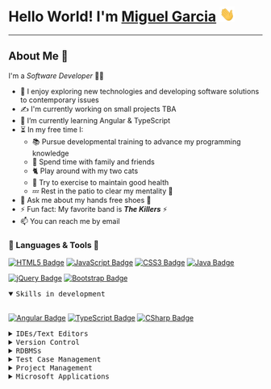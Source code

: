  <a name="summit"></a>

# Hello World! I'm [Miguel Garcia](https://github.com/miguelgarcia210)&nbsp;<img width="30px" src="assets/waving-hand.gif">
<hr/>

## About Me&nbsp;📝

I'm a *Software Developer*&nbsp;👨‍💻

- 🔭&nbsp;I enjoy exploring new technologies and developing software solutions to contemporary issues
- ✍️&nbsp;I'm currently working on small projects TBA
- 🌱&nbsp;I’m currently learning Angular & TypeScript
- ⏳&nbsp;In my free time I:
    - 📚&nbsp;Pursue developmental training to advance my programming knowledge
    - 🤟&nbsp;Spend time with family and friends
    - 🐈&nbsp;Play around with my two cats
    - 💪&nbsp;Try to exercise to maintain good health
    - 💤&nbsp;Rest in the patio to clear my mentality&nbsp;🧠
- 💭&nbsp;Ask me about my hands free shoes&nbsp;👟
- ⚡&nbsp;Fun fact: My favorite band is ***The Killers***&nbsp;⚡️
- 📫&nbsp;You can reach me by email

### 💬&nbsp;Languages & Tools&nbsp;🧰

[![HTML5 Badge](https://img.shields.io/badge/-html5-E34F26?style=for-the-badge&labelColor=F5F5DC&logo=HTML5&logoColor=E34F26)](#) [![JavaScript Badge](https://img.shields.io/badge/-javascript-F0DB4F?style=for-the-badge&labelColor=F5F5DC&logo=javascript&logoColor=F0DB4F)](#) [![CSS3 Badge](https://img.shields.io/badge/-CSS3-1572B6?style=for-the-badge&labelColor=F5F5DC&logo=css3&logoColor=1572B6)](#) [![Java Badge](https://img.shields.io/badge/-java-007396?style=for-the-badge&labelColor=F5F5DC&logo=java&logoColor=007396)](#)

[![jQuery Badge](https://img.shields.io/badge/-jquery-0769AD?style=for-the-badge&labelColor=F5F5DC&logo=jquery&logoColor=0769AD)](#) [![Bootstrap Badge](https://img.shields.io/badge/-bootstrap-7952B3?style=for-the-badge&labelColor=F5F5DC&logo=bootstrap&logoColor=7952B3)](#)

<details open>
<br>
<summary><samp>Skills in development</samp></summary>

[![Angular Badge](https://img.shields.io/badge/-angular-DD0031?style=for-the-badge&labelColor=F5F5DC&logo=angular&logoColor=DD0031)](#) [![TypeScript Badge](https://img.shields.io/badge/-typescript-3178C6?style=for-the-badge&labelColor=F5F5DC&logo=typescript&logoColor=3178C6)](#) [![CSharp Badge](https://img.shields.io/badge/-csharp-239120?style=for-the-badge&labelColor=F5F5DC&logo=csharp&logoColor=239120)](#)

</details>

<details>
<br>
<summary><samp>IDEs/Text Editors</samp></summary>

[![IntelliJ IDEA Badge](https://img.shields.io/badge/-intellijidea-000000?style=for-the-badge&labelColor=F5F5DC&logo=intellijidea&logoColor=000000)](#) [![Visual Studio Code Badge](https://img.shields.io/badge/-visualstudiocode-007ACC?style=for-the-badge&labelColor=F5F5DC&logo=visualstudiocode&logoColor=007ACC)](#) [![Visual Studio Badge](https://img.shields.io/badge/-visualstudio-5C2D91?style=for-the-badge&labelColor=F5F5DC&logo=visualstudio&logoColor=5C2D91)](#) [![Sublime Text Badge](https://img.shields.io/badge/-sublimetext-FF9800?style=for-the-badge&labelColor=F5F5DC&logo=sublimetext&logoColor=FF9800)](#) [![Notepad++ Badge](https://img.shields.io/badge/-notepadplusplus-90E59A?style=for-the-badge&labelColor=F5F5DC&logo=notepadplusplus&logoColor=90E59A)](#)

</details>

<details>
<br>
<summary><samp>Version Control</samp></summary>

[![Git Badge](https://img.shields.io/badge/-git-F05032?style=for-the-badge&labelColor=F5F5DC&logo=git&logoColor=F05032)](#) [![GitHub Badge](https://img.shields.io/badge/-github-181717?style=for-the-badge&labelColor=F5F5DC&logo=github&logoColor=181717)](#) [![Git Extensions Badge](https://img.shields.io/badge/-gitextensions-212121?style=for-the-badge&labelColor=F5F5DC&logo=gitextensions&logoColor=212121)](#) [![Bitbucket Badge](https://img.shields.io/badge/-bitbucket-0052CC?style=for-the-badge&labelColor=F5F5DC&logo=bitbucket&logoColor=0052CC)](#)

</details>

<details>
<br>
<summary><samp>RDBMSs</samp></summary>

[![MySQL Badge](https://img.shields.io/badge/-mysql-4479A1?style=for-the-badge&labelColor=F5F5DC&logo=mysql&logoColor=4479A1)](#) [![Microsoft SQL Server Badge](https://img.shields.io/badge/-microsoftsqlserver-CC2927?style=for-the-badge&labelColor=F5F5DC&logo=microsoftsqlserver&logoColor=CC2927)](#) <!-- Badge not diplayed: badge not yet implemented on simpleicons --> [![Microsoft SQL Server Management Studio Badge](https://img.shields.io/badge/-mssms-FFD700?style=for-the-badge&labelColor=F5F5DC&logo=mssms&logoColor=FFD700)](#)

</details>

<details>
<br>
<summary><samp>Test Case Management</samp></summary>
<!-- Badge not diplayed: badge not yet implemented on simpleicons -->

[![TestRail Badge](https://img.shields.io/badge/-testrail-80BD5B?style=for-the-badge&labelColor=F5F5DC&logo=testrail&logoColor=80BD5B)](#)

</details>

<details>
<br>
<summary><samp>Project Management</samp></summary>

[![Jira Badge](https://img.shields.io/badge/-jira-0052CC?style=for-the-badge&labelColor=F5F5DC&logo=jira&logoColor=0052CC)](#) [![Asana Badge](https://img.shields.io/badge/-asana-EB7E73?style=for-the-badge&labelColor=F5F5DC&logo=asana&logoColor=EB7E73)](#)

</details>

<details>
<br>
<summary><samp>Microsoft Applications</samp></summary>

[![Microsoft Office Badge](https://img.shields.io/badge/-microsoftoffice-D83B01?style=for-the-badge&labelColor=F5F5DC&logo=microsoftoffice&logoColor=D83B01)](#) [![Microsoft Teams Badge](https://img.shields.io/badge/-microsoftteams-6264A7?style=for-the-badge&labelColor=F5F5DC&logo=microsoftteams&logoColor=6264A7)](#)

<details>
<br>
<summary><samp>Office Applications</samp></summary>

[![Microsoft Word Badge](https://img.shields.io/badge/-microsoftword-2B579A?style=for-the-badge&labelColor=F5F5DC&logo=microsoftword&logoColor=2B579A)](#) [![Microsoft Excel Badge](https://img.shields.io/badge/-microsoftexcel-217346?style=for-the-badge&labelColor=F5F5DC&logo=microsoftexcel&logoColor=217346)](#) [![Microsoft PowerPoint Badge](https://img.shields.io/badge/-microsoftpowerpoint-B7472A?style=for-the-badge&labelColor=F5F5DC&logo=microsoftpowerpoint&logoColor=B7472A)](#) [![Microsoft OneNote Badge](https://img.shields.io/badge/-microsoftonenote-7719AA?style=for-the-badge&labelColor=F5F5DC&logo=microsoftonenote&logoColor=7719AA)](#) [![Microsoft Outlook Badge](https://img.shields.io/badge/-microsoftoutlook-0078D4?style=for-the-badge&labelColor=F5F5DC&logo=microsoftoutlook&logoColor=0078D4)](#) [![Microsoft SharePoint Badge](https://img.shields.io/badge/-microsoftsharepoint-0078D4?style=for-the-badge&labelColor=F5F5DC&logo=microsoftsharepoint&logoColor=0078D4)](#) [![Microsoft OneDrive Badge](https://img.shields.io/badge/-microsoftonedrive-0078D4?style=for-the-badge&labelColor=F5F5DC&logo=microsoftonedrive&logoColor=0078D4)](#)

</details>

<details>
<br>
<summary><samp>Other</samp></summary>

<!-- Badge not diplayed: badge not yet implemented on simpleicons -->
[![eOne SmartConnect Badge](https://img.shields.io/badge/-smartconnect-0078D4?style=for-the-badge&labelColor=F5F5DC&logo=smartconnect&logoColor=0078D4)](#) [![Postman Badge](https://img.shields.io/badge/-postman-FF6C37?style=for-the-badge&labelColor=F5F5DC&logo=postman&logoColor=FF6C37)](#) [![Adobe PhotoShop Badge](https://img.shields.io/badge/-adobephotoshop-31A8FF?style=for-the-badge&labelColor=F5F5DC&logo=adobephotoshop&logoColor=31A8FF)](#) [![Zoom Badge](https://img.shields.io/badge/-zoom-2D8CFF?style=for-the-badge&labelColor=F5F5DC&logo=zoom&logoColor=2D8CFF)](#) <!-- Badge not diplayed: badge not yet implemented on simpleicons --> [![Webex Badge](https://img.shields.io/badge/-webex-53A37D?style=for-the-badge&labelColor=F5F5DC&logo=webex&logoColor=53A37D)](#)

</details>

<div align="center">

|[Beam Me Up](#summit)|
|---|

</div>

<!--
**miguelgarcia210/miguelgarcia210** is a ✨ _special_ ✨ repository because its `README.md` (this file) appears on your GitHub profile.

Here are some ideas to get you started:

- 🔭 I’m currently working on ...
- 🌱 I’m currently learning ...
- 👯 I’m looking to collaborate on ...
- 🤔 I’m looking for help with ...
- 💬 Ask me about ...
- 📫 How to reach me: ...
- 😄 Pronouns: ...
- ⚡ Fun fact: ...
-->
